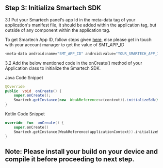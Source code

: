 ## Step 3: Initialize Smartech SDK

3.1 Put your Smartech panel's app Id in the meta-data tag of your application's manifest file, it should be added within the application tag, but outside of any component within the application tag.

To get Smartech App ID, follow steps given <a href="https://cedocs.netcorecloud.com/docs/android-app-id-creation" target="_blank">here</a>, else please get in touch with your account manager to get the value of SMT_APP_ID

```sh
<meta-data android:name="SMT_APP_ID" android:value="YOUR_SMARTECH_APP_ID_HERE" />
```

3.2 Add the below mentioned code in the onCreate() method of your Application class to initialize the Smartech SDK.

Java Code Snippet
```java
@Override
public  void  onCreate() {
	super.onCreate();
	Smartech.getInstance(new  WeakReference<>(context)).initializeSdk(this);
}
```

Kotlin Code Snippet
```kotlin
override  fun  onCreate() {
	super.onCreate()
	Smartech.getInstance(WeakReference(applicationContext)).initializeSdk(this)
}
```

## Note: Please install your build on your device and compile it before proceeding to next step.